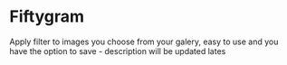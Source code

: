 # Fiftygram

Apply filter to images you choose from your galery, easy to use and you have the option to save - description will be updated lates
